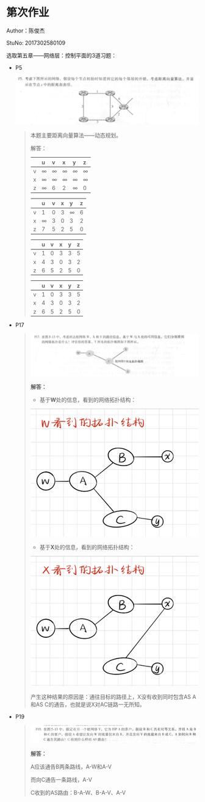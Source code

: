 # 第次作业

Author：陈俊杰

StuNo:  2017302580109



选取第五章——网络层：控制平面的3道习题：

- P5

   ![](pics/P5.png)

   >本题主要距离向量算法——动态规划。
   >
   >解答：
   >
   >|      | u        | v        | x        | y        | z        |
   >| ---- | -------- | -------- | -------- | -------- | -------- |
   >| v    | $\infty$ | $\infty$ | $\infty$ | $\infty$ | $\infty$ |
   >| x    | $\infty$ | $\infty$ | $\infty$ | $\infty$ | $\infty$ |
   >| z    | $\infty$ | 6        | 2        | $\infty$ | 0        |
   >
   >|      | u        | v    | x    | y        | z    |
   >| ---- | -------- | ---- | ---- | -------- | ---- |
   >| v    | 1        | 0    | 3    | $\infty$ | 6    |
   >| x    | $\infty$ | 3    | 0    | 3        | 2    |
   >| z    | 7        | 5    | 2    | 5        | 0    |
   >
   >|      | u    | v    | x    | y    | z    |
   >| ---- | ---- | ---- | ---- | ---- | ---- |
   >| v    | 1    | 0    | 3    | 3    | 5    |
   >| x    | 4    | 3    | 0    | 3    | 2    |
   >| z    | 6    | 5    | 2    | 5    | 0    |
   >
   >|      | u    | v    | x    | y    | z    |
   >| ---- | ---- | ---- | ---- | ---- | ---- |
   >| v    | 1    | 0    | 3    | 3    | 5    |
   >| x    | 4    | 3    | 0    | 3    | 2    |
   >| z    | 6    | 5    | 2    | 5    | 0    |





- P17

  >![](pics/P17.png)
  >
  >**解答：**
  >
  >+ 基于**W**处的信息，看到的网络拓扑结构：
  >
  >  ![](pics/ViewOfW.png)
  >
  >+ 基于**X**处的信息，看到的网络拓扑结构：
  >
  >  ![](pics/ViewOfX.png)
  >
  >产生这种结果的原因是：通往目标的路径上，X没有收到同时包含AS A和AS C的通告，也就是说X对AC链路一无所知。





- P19

  >![](pics/P19.png)
  >
  >**解答：**
  >
  >A应该通告B两条路线，A-W和A-V
  >
  >而向C通告一条路线，A-V
  >
  >C收到的AS路由：B-A-W、B-A-V、A-V



